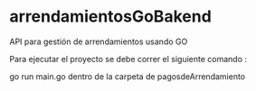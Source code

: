 # arrendamientosGoBakend
API para gestión de arrendamientos usando GO


Para ejecutar el proyecto se debe correr el siguiente comando :

go run main.go dentro de la carpeta de pagosdeArrendamiento

